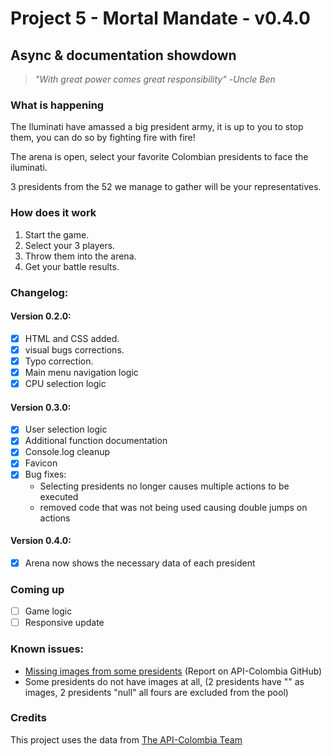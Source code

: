 # Project 5 -  Mortal Mandate  - v0.4.0

## Async & documentation showdown

> *"With great power comes great responsibility"*
> -*Uncle Ben*

### What is happening

The Iluminati have amassed a big president army, it is up to you to stop them, you can do so by fighting fire with fire!

The arena is open, select your favorite Colombian presidents to face the iluminati.

3 presidents from the 52 we manage to gather will be your representatives.

### How does it work

1. Start the game.
1. Select your 3 players.
1. Throw them into the arena.
1. Get your battle results.

### Changelog:

#### Version 0.2.0:

* [x] HTML and CSS added.
* [x] visual bugs corrections.
* [x] Typo correction.
* [x] Main menu navigation logic
* [x] CPU selection logic

#### Version 0.3.0:
* [X] User selection logic
* [X] Additional function documentation
* [X] Console.log cleanup
* [X] Favicon
* [X] Bug fixes:
    * Selecting presidents no longer causes multiple actions to be executed
    * removed code that was not being used causing double jumps on actions

#### Version 0.4.0:
* [X] Arena now shows the necessary data of each president

### Coming up
* [ ] Game logic
* [ ] Responsive update

### Known issues:

* [Missing images from some presidents](https://github.com/Mteheran/api-colombia/issues/117) (Report on API-Colombia GitHub)
* Some presidents do not have images at all, (2 presidents have "" as images, 2 presidents "null" all fours are excluded from the pool)

### Credits

This project uses the data from [The API-Colombia Team](https://api-colombia.com/)